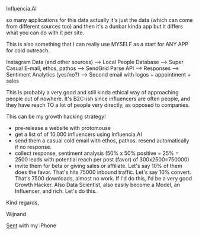 Influencia.AI

so many applications for this data
actually it's just the data (which can come from different sources too)
and then it's a dunbar kinda app but it differs what you can do with it per site. 

This is also something that I can really use MYSELF as a start for ANY APP for cold outreach.

Instagram Data (and other sources) --> Local People Database --> Super Casual E-mail, ethos, pathos --> SendGrid Parse API --> Responses --> Sentiment Analytics (yes/no?) --> Second email with logos + appointment + sales 

This is probably a very good and still kinda ethical way of approaching people out of nowhere. It's B2C-ish since influencers are often people, and they have reach TO a lot of people very directly, as opposed to companies. 

This can be my growth hacking strategy!

- pre-release a website with protomouse
- get a list of of 10.000 influencers using Influencia.AI
- send them a casual cold email with ethos, pathos. resend automatically if no response.
- collect response, sentiment analysis (50% x 50% positive = 25% = 2500 leads with potential reach per post (favor) of 300x2500=750000)
- invite them for beta or giving sales or affiliate. Let's say 10% of them does the favor. That's hits 75000 inbound traffic. Let's say 10% convert. That's 7500 downloads, almost no work. If I'd do this, I'd be a very good Growth Hacker. Also Data Scientist, also easily become a Model, an Influencer, and rich. Let's do this.


Kind regards,

Wijnand

[Sent](https://brillianthuman.com) with my iPhone

